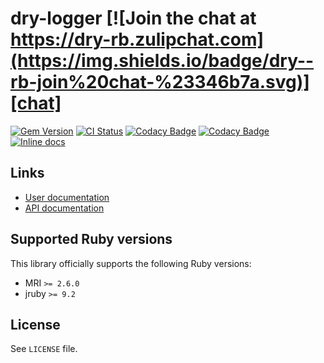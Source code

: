 <!--- this file is synced from dry-rb/template-gem project -->
[gem]: https://rubygems.org/gems/dry-logger
[actions]: https://github.com/dry-rb/dry-logger/actions
[codacy]: https://www.codacy.com/gh/dry-rb/dry-logger
[chat]: https://dry-rb.zulipchat.com
[inchpages]: http://inch-ci.org/github/dry-rb/dry-logger

# dry-logger [![Join the chat at https://dry-rb.zulipchat.com](https://img.shields.io/badge/dry--rb-join%20chat-%23346b7a.svg)][chat]

[![Gem Version](https://badge.fury.io/rb/dry-logger.svg)][gem]
[![CI Status](https://github.com/dry-rb/dry-logger/workflows/ci/badge.svg)][actions]
[![Codacy Badge](https://api.codacy.com/project/badge/Grade/5aae4837b97044cfa4537f083ad584e9)][codacy]
[![Codacy Badge](https://api.codacy.com/project/badge/Coverage/5aae4837b97044cfa4537f083ad584e9)][codacy]
[![Inline docs](http://inch-ci.org/github/dry-rb/dry-logger.svg?branch=master)][inchpages]

## Links

* [User documentation](https://dry-rb.org/gems/dry-logger)
* [API documentation](http://rubydoc.info/gems/dry-logger)

## Supported Ruby versions

This library officially supports the following Ruby versions:

* MRI `>= 2.6.0`
* jruby `>= 9.2`

## License

See `LICENSE` file.
